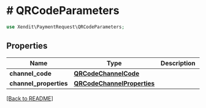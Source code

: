 # # QRCodeParameters


```php
use Xendit\PaymentRequest\QRCodeParameters;
```
## Properties

| Name | Type | Description | Examples | Notes |
| ------------ | ------------- | ------------- | ------------- | -------------|
| **channel_code** | [**QRCodeChannelCode**](QRCodeChannelCode.md) |  | null |  [optional] |
| **channel_properties** | [**QRCodeChannelProperties**](QRCodeChannelProperties.md) |  | null |  [optional] |


[[Back to README]](../../README.md)
